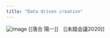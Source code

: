 ```yaml
---
title: "Data driven creation"
---
```


![image](https://gyazo.com/23881ebb7c5423429204bd98dd242866/thumb/1000)
[[落合 陽一]]　[[未踏会議2020]]
